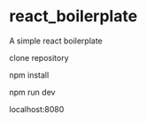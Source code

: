 # react_boilerplate
A simple react boilerplate

clone repository

npm install

npm run dev

localhost:8080
